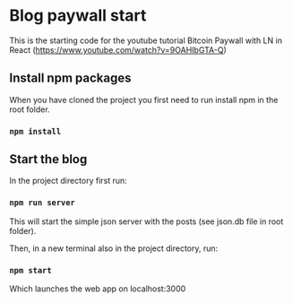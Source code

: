 # Blog paywall start

This is the starting code for the youtube tutorial Bitcoin Paywall with LN in React (https://www.youtube.com/watch?v=9OAHIbGTA-Q)

## Install npm packages

When you have cloned the project you first need to run install npm in the root folder.

### `npm install`

## Start the blog

In the project directory first run:

### `npm run server`

This will start the simple json server with the posts (see json.db file in root folder).

Then, in a new terminal also in the project directory, run:

### `npm start`

Which launches the web app on localhost:3000